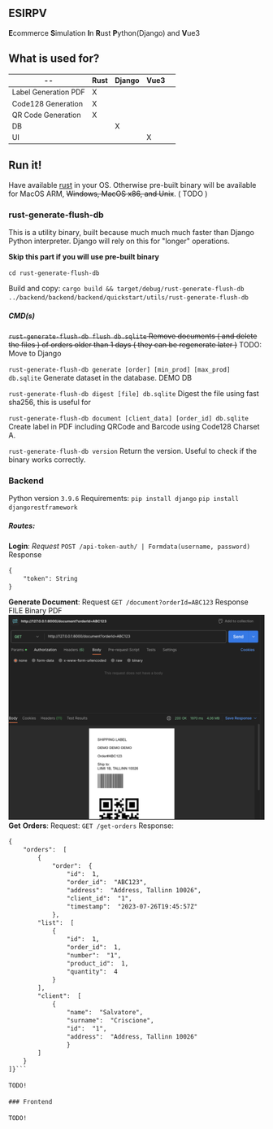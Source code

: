 ## ESIRPV 
**E**commerce **S**imulation **I**n **R**ust **P**ython(Django) and **V**ue3

## What is used for?

| --      | Rust | Django | Vue3 |   |
|---------|------|--------|------|---|
| Label Generation PDF   | X    |        |      |   |
| Code128 Generation | X    |        |      |   |
| QR Code Generation | X    |        |      |   |
| DB      |      | X      |      |   |
| UI      |      |        | X    |   |


## Run it!

Have available [rust](https://www.rust-lang.org/learn/get-started) in your OS. Otherwise pre-built binary will be available for MacOS ARM, ~~Windows, MacOS x86, and Unix~~. ( TODO )

### rust-generate-flush-db
This is a utility binary, built because much much much faster than Django Python interpreter. Django will rely on this for "longer" operations.

**Skip this part if you will use pre-built binary**

`cd rust-generate-flush-db`

Build and copy:
`cargo build && target/debug/rust-generate-flush-db ../backend/backend/backend/quickstart/utils/rust-generate-flush-db`

##### CMD(s)

~~`rust-generate-flush-db flush db.sqlite`
Remove documents ( and delete the files ) of orders older than 1 days ( they can be regenerate later )~~ TODO: Move to Django

`rust-generate-flush-db generate [order] [min_prod] [max_prod] db.sqlite`
Generate dataset in the database. DEMO DB

`rust-generate-flush-db digest [file] db.sqlite`
Digest the file using fast sha256, this is useful for 

`rust-generate-flush-db document [client_data] [order_id] db.sqlite`
Create label in PDF including QRCode and Barcode using Code128 Charset A.

`rust-generate-flush-db version`
Return the version. Useful to check if the binary works correctly.


### Backend 

Python version `3.9.6`
Requirements:
`pip install django`
`pip install djangorestframework`

##### Routes:
**Login**:
*Request*
`POST /api-token-auth/ | Formdata(username, password)` 
Response
```
{
	"token": String
}
```

**Generate Document**:
Request
`GET /document?orderId=ABC123` 
Response
FILE Binary PDF
![Route Screenshot](https://raw.githubusercontent.com/salvatorecriscioneweb/ESIRPV/main/images/document_print.png)
**Get** **Orders**:
Request:
`GET /get-orders`
Response:
```
{
	"orders":  [
		{
			"order":  {
				"id":  1,
				"order_id":  "ABC123",
				"address":  "Address, Tallinn 10026",
				"client_id":  "1",
				"timestamp":  "2023-07-26T19:45:57Z"
			},
		"list":  [
			{
				"id":  1,
				"order_id":  1,
				"number":  "1",
				"product_id":  1,
				"quantity":  4
			}
		],
		"client":  [
			{
				"name":  "Salvatore",
				"surname":  "Criscione",
				"id":  "1",
				"address":  "Address, Tallinn 10026"
				}
		]
	}
]}```

TODO!

### Frontend

TODO!
